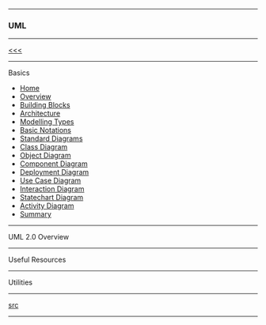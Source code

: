 
---

### UML

---

[<<<](https://github.com/ttltrk/ELSE/blob/master/UML/BUMM/BMU/BMU.MD)

---

Basics

* <a href="https://github.com/ttltrk/ELSE/blob/master/UML/BUMM/01/HOME.MD">Home</a>
* <a href="">Overview</a>
* <a href="">Building Blocks</a>
* <a href="">Architecture</a>
* <a href="">Modelling Types</a>
* <a href="">Basic Notations</a>
* <a href="">Standard Diagrams</a>
* <a href="">Class Diagram</a>
* <a href="">Object Diagram</a>
* <a href="">Component Diagram</a>
* <a href="">Deployment Diagram</a>
* <a href="">Use Case Diagram</a>
* <a href="">Interaction Diagram</a>
* <a href="">Statechart Diagram</a>
* <a href="">Activity Diagram</a>
* <a href="">Summary</a>

---

UML 2.0 Overview

---

Useful Resources

---

Utilities

---

[src](https://www.tutorialspoint.com/uml/index.htm)

---
